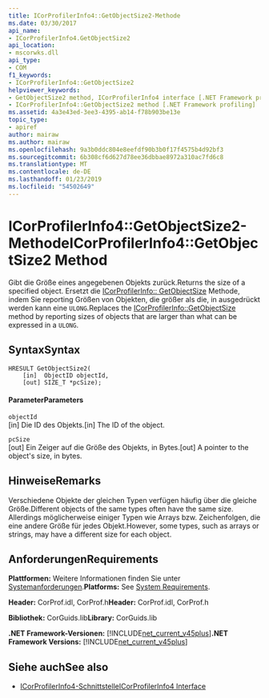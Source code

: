 ```yaml
---
title: ICorProfilerInfo4::GetObjectSize2-Methode
ms.date: 03/30/2017
api_name:
- ICorProfilerInfo4.GetObjectSize2
api_location:
- mscorwks.dll
api_type:
- COM
f1_keywords:
- ICorProfilerInfo4::GetObjectSize2
helpviewer_keywords:
- GetObjectSize2 method, ICorProfilerInfo4 interface [.NET Framework profiling]
- ICorProfilerInfo4::GetObjectSize2 method [.NET Framework profiling]
ms.assetid: 4a3e43ed-3ee3-4395-ab14-f78b903be13e
topic_type:
- apiref
author: mairaw
ms.author: mairaw
ms.openlocfilehash: 9a3b0ddc804e8eefdf90b3b0f17f4575b4d92bf3
ms.sourcegitcommit: 6b308cf6d627d78ee36dbbae8972a310ac7fd6c8
ms.translationtype: MT
ms.contentlocale: de-DE
ms.lasthandoff: 01/23/2019
ms.locfileid: "54502649"
---
```

# <a name="icorprofilerinfo4getobjectsize2-method"></a><span data-ttu-id="ec995-102">ICorProfilerInfo4::GetObjectSize2-Methode</span><span class="sxs-lookup"><span data-stu-id="ec995-102">ICorProfilerInfo4::GetObjectSize2 Method</span></span>
<span data-ttu-id="ec995-103">Gibt die Größe eines angegebenen Objekts zurück.</span><span class="sxs-lookup"><span data-stu-id="ec995-103">Returns the size of a specified object.</span></span> <span data-ttu-id="ec995-104">Ersetzt die [ICorProfilerInfo:: GetObjectSize](../../../../docs/framework/unmanaged-api/profiling/icorprofilerinfo-getobjectsize-method.md) Methode, indem Sie reporting Größen von Objekten, die größer als die, in ausgedrückt werden kann eine `ULONG`.</span><span class="sxs-lookup"><span data-stu-id="ec995-104">Replaces the [ICorProfilerInfo::GetObjectSize](../../../../docs/framework/unmanaged-api/profiling/icorprofilerinfo-getobjectsize-method.md) method by reporting sizes of objects that are larger than what can be expressed in a `ULONG`.</span></span>  
  
## <a name="syntax"></a><span data-ttu-id="ec995-105">Syntax</span><span class="sxs-lookup"><span data-stu-id="ec995-105">Syntax</span></span>  
  
```  
HRESULT GetObjectSize2(  
    [in]  ObjectID objectId,  
    [out] SIZE_T *pcSize);  
```  
  
#### <a name="parameters"></a><span data-ttu-id="ec995-106">Parameter</span><span class="sxs-lookup"><span data-stu-id="ec995-106">Parameters</span></span>  
 `objectId`  
 <span data-ttu-id="ec995-107">[in] Die ID des Objekts.</span><span class="sxs-lookup"><span data-stu-id="ec995-107">[in] The ID of the object.</span></span>  
  
 `pcSize`  
 <span data-ttu-id="ec995-108">[out] Ein Zeiger auf die Größe des Objekts, in Bytes.</span><span class="sxs-lookup"><span data-stu-id="ec995-108">[out] A pointer to the object's size, in bytes.</span></span>  
  
## <a name="remarks"></a><span data-ttu-id="ec995-109">Hinweise</span><span class="sxs-lookup"><span data-stu-id="ec995-109">Remarks</span></span>  
 <span data-ttu-id="ec995-110">Verschiedene Objekte der gleichen Typen verfügen häufig über die gleiche Größe.</span><span class="sxs-lookup"><span data-stu-id="ec995-110">Different objects of the same types often have the same size.</span></span> <span data-ttu-id="ec995-111">Allerdings möglicherweise einiger Typen wie Arrays bzw. Zeichenfolgen, die eine andere Größe für jedes Objekt.</span><span class="sxs-lookup"><span data-stu-id="ec995-111">However, some types, such as arrays or strings, may have a different size for each object.</span></span>  
  
## <a name="requirements"></a><span data-ttu-id="ec995-112">Anforderungen</span><span class="sxs-lookup"><span data-stu-id="ec995-112">Requirements</span></span>  
 <span data-ttu-id="ec995-113">**Plattformen:** Weitere Informationen finden Sie unter [Systemanforderungen](../../../../docs/framework/get-started/system-requirements.md).</span><span class="sxs-lookup"><span data-stu-id="ec995-113">**Platforms:** See [System Requirements](../../../../docs/framework/get-started/system-requirements.md).</span></span>  
  
 <span data-ttu-id="ec995-114">**Header:** CorProf.idl, CorProf.h</span><span class="sxs-lookup"><span data-stu-id="ec995-114">**Header:** CorProf.idl, CorProf.h</span></span>  
  
 <span data-ttu-id="ec995-115">**Bibliothek:** CorGuids.lib</span><span class="sxs-lookup"><span data-stu-id="ec995-115">**Library:** CorGuids.lib</span></span>  
  
 <span data-ttu-id="ec995-116">**.NET Framework-Versionen:** [!INCLUDE[net_current_v45plus](../../../../includes/net-current-v45plus-md.md)]</span><span class="sxs-lookup"><span data-stu-id="ec995-116">**.NET Framework Versions:** [!INCLUDE[net_current_v45plus](../../../../includes/net-current-v45plus-md.md)]</span></span>  
  
## <a name="see-also"></a><span data-ttu-id="ec995-117">Siehe auch</span><span class="sxs-lookup"><span data-stu-id="ec995-117">See also</span></span>
- [<span data-ttu-id="ec995-118">ICorProfilerInfo4-Schnittstelle</span><span class="sxs-lookup"><span data-stu-id="ec995-118">ICorProfilerInfo4 Interface</span></span>](../../../../docs/framework/unmanaged-api/profiling/icorprofilerinfo4-interface.md)
